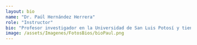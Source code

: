 ```yaml
---
layout: bio
name: "Dr. Paúl Hernández Herrera"
role: "Instructor"
bio: "Profesor investigador en la Universidad de San Luis Potosí y tiene una licenciatura en Matemáticas de la Universidad de Veracruz, el doctorado en Ciencias de la Computación por la Universidad de Houston, Texas. Su línea de investigación se centra en el desarrollo y aplicación de algoritmos de Aprendizaje Automático para la detección y segmentación de estructuras en imágenes biomédicas."
image: /assets/Imagenes/FotosBios/bioPaul.png
---
```

